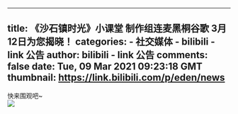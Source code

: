 
---
title: 《沙石镇时光》小课堂 制作组连麦黑桐谷歌 3月12日为您揭晓！
categories: 
    - 社交媒体
    - bilibili - link 公告
author: bilibili - link 公告
comments: false
date: Tue, 09 Mar 2021 09:23:18 GMT
thumbnail: https://link.bilibili.com/p/eden/news
---

<div>   
快来围观吧~<br><img src="https://link.bilibili.com/p/eden/news" referrerpolicy="no-referrer">  
</div>
            